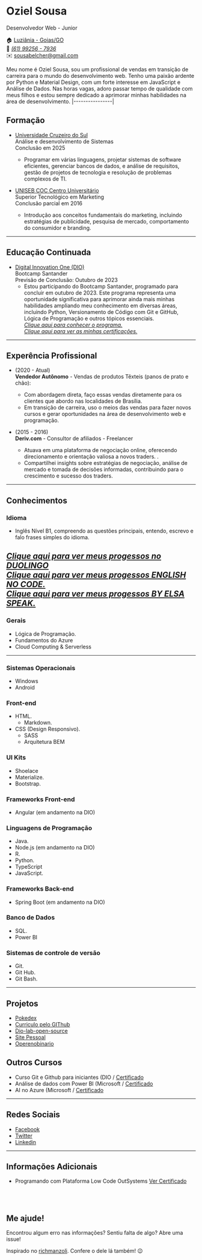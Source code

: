 # Oziel Sousa
Desenvolvedor Web - Junior

:house:    [Luziânia - Goias/GO](https://maps.app.goo.gl/eoufezGsvUSJwgeu7) <br>
:iphone:   [_(61) 99256 - 7936_](https://api.whatsapp.com/send?phone=551992567936&)<br> 
:envelope:  sousabelcher@gmail.com

Meu nome é Oziel Sousa, sou um profissional de vendas em transição de carreira para o mundo do desenvolvimento web. Tenho uma paixão ardente por Python e Material Design, com um forte interesse em JavaScript e Análise de Dados. Nas horas vagas, adoro passar tempo de qualidade com meus filhos e estou sempre dedicado a aprimorar minhas habilidades na área de desenvolvimento.
|----------------|
## Formação
* [Universidade Cruzeiro do Sul](https://www.cruzeirodosul.edu.br/) <br>
Análise e desenvolvimento de Sistemas<br>
Conclusão em 2025 <br>
  * Programar em várias linguagens, projetar sistemas de software eficientes, gerenciar bancos de dados, e análise de requisitos, gestão de projetos de tecnologia e resolução de problemas complexos de TI.

* [UNISEB COC Centro Universitário](https://www.cursogratisonline.com.br/faculdade-interativa-coc/) <br>
Superior Tecnológico em Marketing <br>
Conclusão parcial em 2016 <br>
  * Introdução aos conceitos fundamentais do marketing, incluindo estratégias de publicidade, pesquisa de mercado, comportamento do consumidor e branding. 
---

## Educação Continuada
* [Digital Innovation One (DIO)](https://www.dio.me/users/sousabelcher) <br>
Bootcamp Santander <br>
Previsão de Conclusão: Outubro de 2023 <br>
  * Estou participando do Bootcamp Santander, programado para concluir em outubro de 2023. Este programa representa uma oportunidade significativa para aprimorar ainda mais minhas habilidades ampliando meu conhecimento em diversas áreas, incluindo Python, Versionamento de Código com Git e GitHub, Lógica de Programação e outros tópicos essenciais.<br>
[_Clique aqui para conhecer o programa._](https://www.dio.me/bootcamp/santander-fullstack-developer)<br>
[_Clique aqui para ver as minhas certificações._](https://www.dio.me/users/sousabelcher)
---

## Experência Profissional
* (2020 -  Atual) <br>
**Vendedor Autônomo** -
Vendas de produtos Têxteis (panos de prato e chão):
  * Com abordagem direta, faço essas vendas diretamente para os clientes que abordo nas localidades de Brasília. 
  * Em transição de carreira, uso o meios das vendas para fazer novos cursos e gerar oportunidades na área de desenvolvimento web e programação.

* (2015 -  2016) <br>
**Deriv.com** -
Consultor de afiliados - Freelancer
  * Atuava em uma plataforma de negociação online, oferecendo direcionamento e orientação valiosa a novos traders. .
  * Compartilhei insights sobre estratégias de negociação, análise de mercado e tomada de decisões informadas, contribuindo para o crescimento e sucesso dos traders.
---

## Conhecimentos
### Idioma
* Inglês Nível B1, compreendo as questões principais, entendo, escrevo e falo frases simples do idioma.
  
[_Clique aqui para ver meus progessos no DUOLINGO_](https://media.licdn.com/dms/image/D4D22AQFbf0DdR9HAyQ/feedshare-shrink_800/0/1690831380456?e=1698278400&v=beta&t=dzrCzWvBJZITtCUn0G9umhXXALlb8i-e57LAe4TuQWA)<br>
[_Clique aqui para ver meus progessos ENGLISH NO CODE._](https://media.licdn.com/dms/image/C4D22AQG-AU9ojNV90g/feedshare-shrink_800/0/1663295820148?e=1698278400&v=beta&t=Jw_95fP5ePFFVIESmMKrfhcoLjPjXx-HEX7ZvXnmmcY)<br>
[_Clique aqui para ver meus progessos BY ELSA SPEAK._](https://media.licdn.com/dms/image/D4D22AQFwfr_pClQfMg/feedshare-shrink_800/0/1684770912977?e=1698278400&v=beta&t=XnAzlNUcEF5fQBrPyKo5aVOlyhsA0lnmVci4-iM7LDM)<br>
---

### Gerais
* Lógica de Programação.
* Fundamentos do Azure
* Cloud Computing & Serverless
---

### Sistemas Operacionais
* Windows
* Android

### Front-end
* HTML.
  * Markdown.
* CSS (Design Responsivo).
  * SASS
  * Arquitetura BEM

### UI Kits
* Shoelace
* Materialize.
* Bootstrap.

### Frameworks Front-end
* Angular (em andamento na DIO)

### Linguagens de Programação
* Java.
* Node.js (em andamento na DIO)
* R.
* Python.
* TypeScript 
* JavaScript.

### Frameworks Back-end
* Spring Boot (em andamento na DIO)

### Banco de Dados
* SQL.
* Power BI

### Sistemas de controle de versão
* Git.
* Git Hub.
* Git Bash.
---

## Projetos
* [Pokedex](https://lnkd.in/dXA-sWGW)
* [Curriculo pelo GIThub](https://lnkd.in/diFPjD2A)
* [Dio-lab-open-source](https://github.com/ozzysousa/dio-lab-open-source)
* [Site Pessoal](https://hoocka.wixsite.com/sousabelcher/)<br>
* [Operenobinario](https://opere-no-binario.webnode.page/)

## Outros Cursos
* Curso Git e Github para iniciantes (DIO / [Certificado](https://www.dio.me/certificate/7C1D6909/share)<br>
* Análise de dados com Power BI (Microsoft / [Certificado](https://media.licdn.com/dms/image/D4D22AQFwt_x0TJmpNA/feedshare-shrink_800/0/1694639900593?e=1698278400&v=beta&t=E_6_EeWaqwTRuDPV3RivL_nSa0ptqjGcFdWN61lPoTw)<br>
* AI no Azure (Microsoft / [Certificado](https://media.licdn.com/dms/image/D4D22AQG45wCvPGOolA/feedshare-shrink_800/0/1694141603655?e=1698278400&v=beta&t=HGQTSFzidObdx17uo4sTT-n6BVjtZFEKSsArWFerXNw)
---

## Redes Sociais
*  [Facebook](https://www.facebook.com/sousabelcher)
*  [Twitter](https://twitter.com/sousabelcher)
*  [Linkedin](https://www.linkedin.com/in/sousabelcher)
---

## Informações Adicionais
* Programando com Plataforma Low Code OutSystems [Ver Certificado](https://media.licdn.com/dms/image/C4D22AQFqMOdfLpv04A/feedshare-shrink_1280/0/1595111851870?e=1698278400&v=beta&t=F8-Y5nraI7_kgEth6IFuoIbKBUW8Xbjtnbrj3CMvCAA)

<br><br>

## Me ajude!
Encontrou algum erro nas informações? Sentiu falta de algo? Abre uma issue! <br>

Inspirado no [richmanzoli](https://github.com/richmanzoli/curriculo). Confere o dele lá também! :wink:
